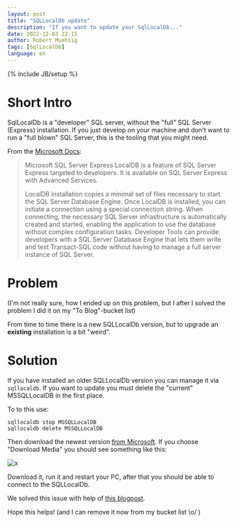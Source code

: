 ```yaml
---
layout: post
title: "SQLLocalDb update"
description: "If you want to update your SqlLocalDb..."
date: 2022-12-03 22:15
author: Robert Muehsig
tags: [SqlLocalDb]
language: en
---
```


{% include JB/setup %}

# Short Intro

SqlLocalDb is a "developer" SQL server, without the "full" SQL Server (Express) installation. If you just develop on your machine and don't want to run a "full blown" SQL Server, this is the tooling that you might need.

From the [Microsoft Docs](https://learn.microsoft.com/en-us/sql/database-engine/configure-windows/sql-server-express-localdb?view=sql-server-ver16):

> Microsoft SQL Server Express LocalDB is a feature of SQL Server Express targeted to developers. It is available on SQL Server Express with Advanced Services.
> 
> LocalDB installation copies a minimal set of files necessary to start the SQL Server Database Engine. Once LocalDB is installed, you can initiate a connection using a special connection string. When connecting, the necessary SQL Server infrastructure is automatically created and started, enabling the application to use the database without complex configuration tasks. Developer Tools can provide developers with a SQL Server Database Engine that lets them write and test Transact-SQL code without having to manage a full server instance of SQL Server.

# Problem

(I'm not really sure, how I ended up on this problem, but I after I solved the problem I did it on my "To Blog"-bucket list)

From time to time there is a new SQLLocalDb version, but to upgrade an __existing__ installation is a bit "weird".

# Solution

If you have installed an older SQLLocalDb version you can manage it via `sqllocaldb`. If you want to update you must delete the "current" MSSQLLocalDB in the first place.

To to this use:

```
sqllocaldb stop MSSQLLocalDB
sqllocaldb delete MSSQLLocalDB
``` 

Then download the newest version [from Microsoft](https://learn.microsoft.com/en-us/sql/database-engine/configure-windows/sql-server-express-localdb?view=sql-server-ver16#installation-media). 
If you choose "Download Media" you should see something like this:

![x]({{BASE_PATH}}/assets/md-images/2022-12-03/sqllocaldbinstall.png "SQL LocalDb installer")

Download it, run it and restart your PC, after that you should be able to connect to the SQLLocalDb.

We solved this issue with help of [this blogpost](https://knowledge-base.havit.eu/2020/12/17/sql-localdb-upgrade-to-2019-15-0-2000/). 

Hope this helps! (and I can remove it now from my bucket list \o/ )